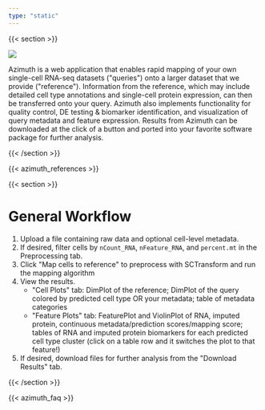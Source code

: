 ```yaml
---
type: "static"
---
```


{{< section >}}

<div class="column">
    <img src="/img/azimuth_screenshot.png"></img>
</div>

Azimuth is a web application that enables rapid mapping of your own single-cell RNA-seq datasets ("queries") onto a larger dataset that we provide ("reference"). Information from the reference, which may include detailed cell type annotations and single-cell protein expression, can then be transferred onto your query. Azimuth also implements functionality for quality control, DE testing & biomarker identification, and visualization of query metadata and feature expression. Results from Azimuth can be downloaded at the click of a button and ported into your favorite software package for further analysis.

{{< /section >}}

{{< azimuth_references >}}

{{< section >}}

# General Workflow
1. Upload a file containing raw data and optional cell-level metadata.
2. If desired, filter cells by `nCount_RNA`, `nFeature_RNA`, and `percent.mt` in the Preprocessing tab.
3. Click "Map cells to reference" to preprocess with SCTransform and run the mapping algorithm         
4. View the results.                                                                        
    * "Cell Plots" tab: DimPlot of the reference; DimPlot of the query colored by predicted cell type OR your metadata; table of metadata categories
    * "Feature Plots" tab: FeaturePlot and ViolinPlot of RNA, imputed protein, continuous metadata/prediction scores/mapping score; tables of RNA and imputed protein biomarkers for each predicted cell type cluster (click on a table row and it switches the plot to that feature!)
5. If desired, download files for further analysis from the "Download Results" tab.

{{< /section >}}

{{< azimuth_faq >}}
